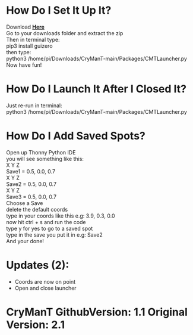 # How Do I Set It Up It?</br>
Download <a href="https://github.com/RP400/CryManT/archive/refs/heads/main.zip">__Here__</a></br>
Go to your downloads folder and extract the zip</br>
Then in terminal type:</br>
pip3 install guizero</br>
then type:</br>
python3 /home/pi/Downloads/CryManT-main/Packages/CMTLauncher.py</br>
Now have fun!</br>

# How Do I Launch It After I Closed It?</br>
Just re-run in terminal:</br>
python3 /home/pi/Downloads/CryManT-main/Packages/CMTLauncher.py</br>

# How Do I Add Saved Spots?
Open up Thonny Python IDE</br>
you will see something like this:</br>
         X    Y    Z</br>
Save1 = 0.5, 0.0, 0.7</br>
         X    Y    Z</br>
Save2 = 0.5, 0.0, 0.7</br>
         X    Y    Z</br>
Save3 = 0.5, 0.0, 0.7</br>
Choose a Save </br>
delete the default coords</br>
type in your coords like this e.g: 3.9, 0.3, 0.0</br>
now hit ctrl + s and run the code</br>
type y for yes to go to a saved spot</br>
type in the save you put it in e.g: Save2</br>
And your done!


# Updates __(2)__:</br>
- Coords are now on point</br>
- Open and close launcher</br>

# CryManT GithubVersion: 1.1 Original Version: 2.1
